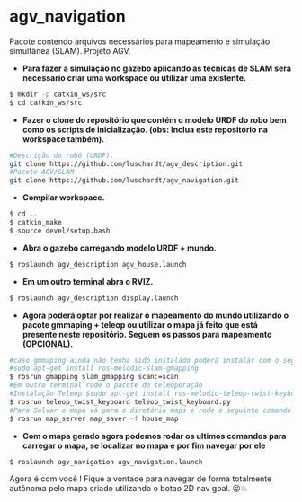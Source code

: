 # agv_navigation

Pacote contendo arquivos necessários para mapeamento e simulação simultânea (SLAM). Projeto AGV.

- **Para fazer a simulação no gazebo aplicando as técnicas de SLAM será necessario criar uma workspace ou utilizar uma existente.**

```sh
$ mkdir -p catkin_ws/src
$ cd catkin_ws/src
```

- **Fazer o clone do repositório que contém o modelo URDF do robo bem como os scripts de inicialização. (obs: Inclua este repositório na workspace também).**

```sh
#Descrição do robô (URDF).
git clone https://github.com/luschardt/agv_description.git
#Pacote AGV/SLAM
git clone https://github.com/luschardt/agv_navigation.git
```

- **Compilar workspace.**

```sh
$ cd ..
$ catkin_make
$ source devel/setup.bash
```

- **Abra o gazebo carregando modelo URDF + mundo.**

```sh
$ roslaunch agv_description agv_house.launch 
```

- **Em um outro terminal abra o RVIZ.**

```sh
$ roslaunch agv_description display.launch 
```

- **Agora poderá optar por realizar o mapeamento do mundo utilizando o pacote gmmaping + teleop ou utilizar o mapa já feito que está presente neste repositório. Seguem os passos para mapeamento (OPCIONAL).**

```sh
#caso gmmaping ainda não tenha sido instalado poderá instalar com o seguinte comando 
#sudo apt-get install ros-melodic-slam-gmapping
$ rosrun gmapping slam_gmapping scan:=scan
#Em outro terminal rode o pacote de teleoperação 
#Instalação Teleop $sudo apt-get install ros-melodic-teleop-twist-keyboard
$ rosrun teleop_twist_keyboard teleop_twist_keyboard.py
#Para Salvar o mapa vá para o diretório maps e rode o seguinte comando
$ rosrun map_server map_saver -f house_map
```

- **Com o mapa gerado agora podemos rodar os ultimos comandos para carregar o mapa, se localizar no mapa e por fim navegar por ele**

```sh
$ roslaunch agv_navigation agv_navigation.launch
```

  Agora é com você ! Fique a vontade para navegar de forma totalmente autônoma pelo mapa criado utilizando o botao 2D nav goal. :stuck_out_tongue_closed_eyes::collision:

